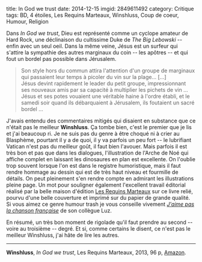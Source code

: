 title: In God we trust
date: 2014-12-15
imgid: 2849611492
category: Critique
tags: BD, 4 étoiles, Les Requins Marteaux, Winshluss, Coup de coeur, Humour, Religion

Dans *In God we trust*, Dieu est représenté comme un cyclope amateur de Hard Rock, une déclinaison du cultissime Duke de *The Big Lebowski* -- enfin avec un seul oeil. Dans la même veine, Jésus est un surfeur qui s'attire la sympathie des autres marginaux du coin -- les apôtres -- et qui fout un bordel pas possible dans Jérusalem.

> Son style hors du commun attira l'attention d'un groupe de marginaux qui passaient leur temps à picoler du vin sur la plage... \[...]  
> Jésus devint rapidement le leader du petit groupe, impressionnant ses nouveaux amis par sa capacité à multiplier les pichets de vin ...  
> Jésus et ses potes vouaient une véritable haine à l'ordre établi, et le samedi soir quand ils débarquaient à Jérusalem, ils foutaient un sacré bordel ...

J'avais entendu des commentaires mitigés qui disaient en substance que ce n'était pas le meilleur **Winshluss**. Ça tombe bien, c'est le premier que je lis et j'ai beaucoup ri. Je ne suis pas du genre à être choqué ni à crier au Blasphème, pourtant il y a de quoi, il y va parfois un peu fort -- le lubrifiant Vatican n'est pas du meilleur goût, il faut bien l'avouer. Mais parfois il est très bon et pas que dans les dialogues, l'illustration de l'Arche de Noé qui affiche complet en laissant les dinosaures en plan est excellente. On l'oublie trop souvent lorsque l'on est dans le registre humoristique, mais il faut rendre hommage au dessin qui est de très haut niveau et fourmille de détails. On peut pleinement s'en rendre compte en admirant les illustrations pleine page. Un mot pour souligner également l'excellent travail éditorial réalisé par la belle maison d'édition [Les Requins Marteaux][LK_2] sur ce livre relié, pourvu d'une belle couverture et imprimé sur du papier de grande qualité. Si vous aimez ce genre humour trash je vous conseille vivement *[J'aime pas la chanson française][LK_1]* de son collègue Luz.

En résumé, un très bon moment de rigolade qu'il faut prendre au second -- voire au troisième -- degré. Et si, comme certains le disent, ce n'est pas le meilleur Winshluss, j'ai hâte de lire les autres.

***

**Winshluss**, *In God we trust*, Les Requins Marteaux, 2013, 96 p, [Amazon](http://www.amazon.fr/dp/2849611492/?tag=aubonroman-21).

[LK_1]: {filename}/j_aime_pas_la_chanson_francaise.md

[LK_2]: http://www.lesrequinsmarteaux.com
